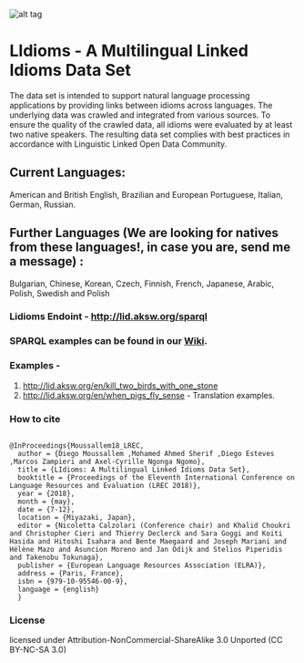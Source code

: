 ![alt tag](http://lid.tabsolucoes.com/wp-content/uploads/2016/01/logo-e1454011972337.jpg)

# LIdioms - A Multilingual Linked Idioms Data Set 

The data set is intended to support natural language processing applications by providing links between idioms across languages. The underlying data was crawled and integrated from various sources. To ensure the quality of the crawled data, all idioms were evaluated by at least two native speakers. The resulting data set complies with best practices in accordance with
Linguistic Linked Open Data Community.

## Current Languages: 
American and British English, Brazilian and European Portuguese, Italian, German, Russian.

## Further Languages (We are looking for natives from these languages!, in case you are, send me a message) :  
Bulgarian, Chinese, Korean, Czech, Finnish, French, Japanese, Arabic, Polish, Swedish and Polish

### Lidioms Endoint - http://lid.aksw.org/sparql

### SPARQL examples can be found in our <a href="https://github.com/AKSW/LIdioms/wiki/SPARQL-EXAMPLES">Wiki</a>. 

### Examples - 

1. http://lid.aksw.org/en/kill_two_birds_with_one_stone
2. http://lid.aksw.org/en/when_pigs_fly_sense - Translation examples.

### How to cite
```Tex

@InProceedings{Moussallem18_LREC,
  author = {Diego Moussallem ,Mohamed Ahmed Sherif ,Diego Esteves ,Marcos Zampieri and Axel-Cyrille Ngonga Ngomo},
  title = {LIdioms: A Multilingual Linked Idioms Data Set},
  booktitle = {Proceedings of the Eleventh International Conference on Language Resources and Evaluation (LREC 2018)},
  year = {2018},
  month = {may},
  date = {7-12},
  location = {Miyazaki, Japan},
  editor = {Nicoletta Calzolari (Conference chair) and Khalid Choukri and Christopher Cieri and Thierry Declerck and Sara Goggi and Koiti Hasida and Hitoshi Isahara and Bente Maegaard and Joseph Mariani and Hélène Mazo and Asuncion Moreno and Jan Odijk and Stelios Piperidis and Takenobu Tokunaga},
  publisher = {European Language Resources Association (ELRA)},
  address = {Paris, France},
  isbn = {979-10-95546-00-9},
  language = {english}
  }
```

### License

licensed under Attribution-NonCommercial-ShareAlike 3.0 Unported (CC BY-NC-SA 3.0)
